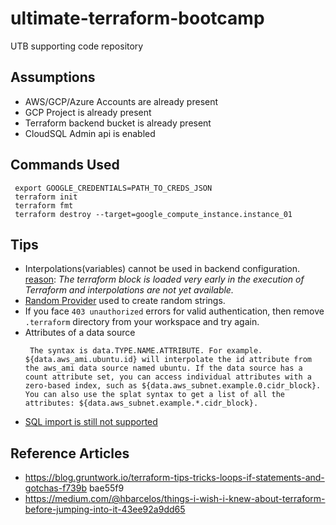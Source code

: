 # ultimate-terraform-bootcamp
UTB supporting code repository

## Assumptions
 * AWS/GCP/Azure Accounts are already present
 * GCP Project is already present
 * Terraform backend bucket is already present
 * CloudSQL Admin api is enabled

## Commands Used
```
 export GOOGLE_CREDENTIALS=PATH_TO_CREDS_JSON
 terraform init
 terraform fmt
 terraform destroy --target=google_compute_instance.instance_01
```

## Tips
 * Interpolations(variables) cannot be used in backend configuration. [reason](https://www.terraform.io/docs/configuration/terraform.html#description): *The terraform block is loaded very early in the execution of Terraform and interpolations are not yet available.*
 * [Random Provider](https://www.terraform.io/docs/providers/random/index.html) used to create random strings.
 * If you face `403 unauthorized` errors for valid authentication, then remove `.terraform` directory from your workspace and try again.
 * Attributes of a data source
   ```
    The syntax is data.TYPE.NAME.ATTRIBUTE. For example. ${data.aws_ami.ubuntu.id} will interpolate the id attribute from the aws_ami data source named ubuntu. If the data source has a count attribute set, you can access individual attributes with a zero-based index, such as ${data.aws_subnet.example.0.cidr_block}. You can also use the splat syntax to get a list of all the attributes: ${data.aws_subnet.example.*.cidr_block}.
   ```
 * [SQL import is still not supported](https://github.com/terraform-providers/terraform-provider-google/issues/203)

## Reference Articles
  * https://blog.gruntwork.io/terraform-tips-tricks-loops-if-statements-and-gotchas-f739b
  bae55f9
  * https://medium.com/@hbarcelos/things-i-wish-i-knew-about-terraform-before-jumping-into-it-43ee92a9dd65
